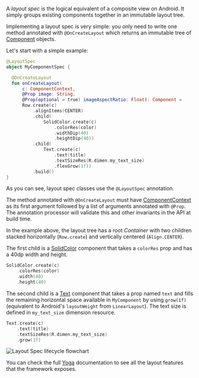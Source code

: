 A *layout spec* is the logical equivalent of a composite view on Android. It simply groups existing components together in an immutable layout tree.

Implementing a layout spec is very simple: you only need to write one method annotated with `@OnCreateLayout` which returns an immutable tree of [Component](/javadoc/com/facebook/litho/Component) objects.

Let's start with a simple example:

```kotlin
@LayoutSpec
object MyComponentSpec {

  @OnCreateLayout
  fun onCreateLayout(
      c: ComponentContext,
      @Prop image: String,
      @Prop(optional = true) imageAspectRatio: Float): Component = 
      Row.create(c)
          .alignItems(CENTER)
          .child(
              SolidColor.create(c)
                  .colorRes(color)
                  .widthDip(40)
                  .heightDip(40))
          .child(
              Text.create(c)
                  .text(title)
                  .textSizeRes(R.dimen.my_text_size)
                  .flexGrow(1f))
          .build()
}
```

As you can see, layout spec classes use the `@LayoutSpec` annotation.

The method annotated with `@OnCreateLayout` must have [ComponentContext](/javadoc/com/facebook/litho/ComponentContext) as its first argument followed by a list of arguments annotated with `@Prop`. The annotation processor will validate this and other invariants in the API at build time.

In the example above, the layout tree has a root *Container* with two children stacked horizontally (`Row.create`) and vertically centered (`Align.CENTER`).

The first child is a [SolidColor](/javadoc/com/facebook/litho/widget/SolidColor) component that takes a `colorRes` prop and has a 40dp width and height.

```kotlin
SolidColor.create(c)
    .colorRes(color)
    .width(40)
    .height(40)
```

The second child is a [Text](/javadoc/com/facebook/litho/widget/Text) component that takes a prop named `text` and fills the remaining horizontal space available in `MyComponent` by using `grow(1f)` (equivalent to Android's `layoutWeight` from `LinearLayout`). The text size is defined in `my_text_size` dimension resource.

```kotlin
Text.create(c)
    .text(title)
    .textSizeRes(R.dimen.my_text_size)
    .grow(1f)
```

![Layout Spec lifecycle flowchart](/static/images/flow-chart-v0.23.1-layout-spec.svg)

You can check the full [Yoga](https://yogalayout.com/docs/) documentation to see all the layout features that the framework exposes.

